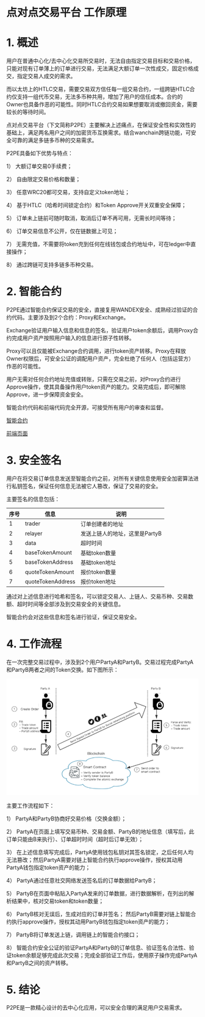 # 点对点交易平台 工作原理

# 1. 概述

用户在普通中心化/去中心化交易所交易时，无法自由指定交易目标和交易价格，只能对现有订单薄上的订单进行交易，无法满足大额订单一次性成交，固定价格成交，指定交易人成交的需求。

而以太坊上的HTLC交易，需要交易双方信任每一组交易合约，一组跨链HTLC合约仅支持一组代币交易，无法多币种共用，增加了用户的信任成本。合约的Owner也具备作恶的可能性。同时HTLC合约交易如果想要取消或撤回资金，需要较长的等待时间。

点对点交易平台（下文简称P2PE）主要解决上述痛点，在保证安全性和实效性的基础上，满足两名用户之间的加密货币互换需求。结合wanchain跨链功能，可安全可靠的满足多链多币种的交易需求。

P2PE具备如下优势与特点：

1）	大额订单交易0手续费；

2）	自由限定交易价格和数量；

3）	任意WRC20都可交易，支持自定义token地址；

4）	基于HTLC（哈希时间锁定合约）和Token Approve开关双重安全保障；

5）	订单未上链前可随时取消，取消后订单不再可用，无需长时间等待；

6）	订单交易信息不公开，仅在链数据上可见；

7）	无需充值，不需要将token充到任何在线钱包或合约地址中，可在ledger中直接操作；

8）	通过跨链可支持多链多币种交易。

# 2. 智能合约

P2PE通过智能合约保证交易的安全，直接复用WANDEX安全、成熟经过验证的合约代码。主要涉及到2个合约：Proxy和Exchange。

Exchange验证用户输入信息和信息的签名，验证用户token余额后，调用Proxy合约完成用户资产按照用户输入的信息进行原子性转移。

Proxy可以且仅能被Exchange合约调用，进行token资产转移。Proxy在释放Owner权限后，可安全公证的调配用户资产，完全杜绝了任何人（包括运营方）作恶的可能性。

用户无需对任何合约地址充值或转账，只需在交易之前，对Proxy合约进行Approve操作，使其具备操作用户token资产的能力。交易完成后，即可解除Approve，进一步保障资金安全。

智能合约代码和前端代码完全开源，可接受所有用户的审查和监督。

[智能合约](https://github.com/wandevs/wandex-smart-contract/tree/v1.1)

[前端页面](https://github.com/wandevs/p2pe-web)

# 3. 安全签名

用户在将交易订单信息发送至智能合约之前，对所有关键信息使用安全加密算法进行私钥签名，保证任何信息无法被它人篡改，保证了交易的安全。

主要签名的信息包括：

| 序号 | 信息 | 说明 |
|----|----|----|
|1|trader|订单创建者的地址|
|2|relayer|发送上链人的地址，这里是PartyB|
|3|data|超时时间|
|4|baseTokenAmount|基础token数量|
|5|baseTokenAddress|基础token地址|
|6|quoteTokenAmount|报价token数量|
|7|quoteTokenAddress|报价token地址|

通过对上述信息进行哈希和签名，可以锁定交易人、上链人、交易币种、交易数额、超时时间等全部涉及到交易安全的关键信息。

智能合约会对这些信息和签名进行验证，保证交易安全。


# 4. 工作流程

在一次完整交易过程中，涉及到2个用户PartyA和PartyB。交易过程完成PartyA和PartyB两者之间的Token交换。如下图所示：

![图片](./img/22.png)

主要工作流程如下：

1）	PartyA和PartyB协商好交易价格（交换金额）；

2）	PartyA在页面上填写交易币种、交易金额、PartyB的地址信息（填写后，此订单只能由B来执行）、订单超时时间（超时后订单无效）；

3）	在上述信息填写完成后，PartyA使用钱包私钥对其签名锁定，之后任何人均无法篡改；然后PartyA需要对链上智能合约执行approve操作，授权其动用PartyA钱包指定token资产的能力；

4）	PartyA通过任意社交网络发送签名后的订单数据给PartyB；

5）	PartyB在页面中粘贴入PartyA发来的订单数据，进行数据解析，在列出的解析结果中，核对交易token和token数量；

6）	PartyB核对无误后，生成对应的订单并签名； 然后PartyB需要对链上智能合约执行approve操作，授权其动用PartyB钱包指定token资产的能力；

7）	PartyB将订单发送上链，调用链上的智能合约接口；

8）	智能合约安全公证的验证PartyA和PartyB的订单信息、验证签名合法性、验证token余额足够完成此次交易；完成全部验证工作后，使用原子操作完成PartyA和PartyB之间的资产转移。


# 5. 结论

P2PE是一款精心设计的去中心化应用，可以安全合理的满足用户交易需求。